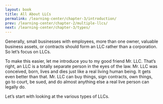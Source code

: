 ```yaml
---
layout: book
title: All About LLCs
permalink: /learning-center/chapter-3/introduction/
prev: /learning-center/chapter-2/multiple-llcs/
next: /learning-center/chapter-3/types/
---
```


Gen­er­ally, small busi­nesses with employ­ees, more than one owner, valu­able busi­ness assets, or con­tracts should form an LLC rather than a cor­po­ra­tion. So let’s focus on LLCs.

To make this eas­ier, let me intro­duce you to my good friend Mr. LLC. That’s right, an LLC is a totally sep­a­rate per­son in the eyes of the law. Mr. LLC was con­ceived, born, lives and dies just like a real liv­ing human being. It gets even bet­ter than that. Mr. LLC can buy things, sign con­tracts, own things, go to court, be sued, and do almost any­thing else a real live per­son can legally do.

Let’s start with look­ing at the var­i­ous types of LLCs.